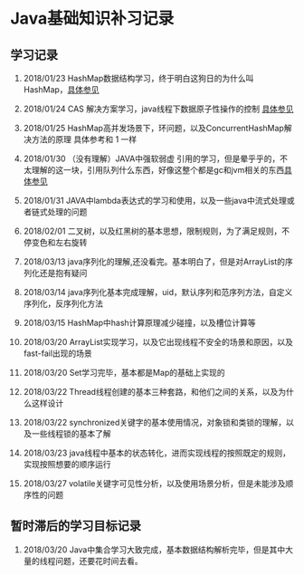 # Java基础知识补习记录

## 学习记录

1. 2018/01/23 HashMap数据结构学习，终于明白这狗日的为什么叫HashMap，[具体参见](./src/com/base/collection/map/README.md)
2. 2018/01/24 CAS 解决方案学习，java线程下数据原子性操作的控制 [具体参见](./src/com/cas/README.md)
3. 2018/01/25 HashMap高并发场景下，环问题，以及ConcurrentHashMap解决方法的原理 具体参考和 1 一样

4. 2018/01/30 （没有理解）JAVA中强软弱虚 引用的学习，但是晕乎乎的，不太理解的这一块，引用队列什么东西，好像这整个都是gc和jvm相关的东西[具体参见](./src/com/question/base_2017/2018-1-30.md)
5. 2018/01/31 JAVA中lambda表达式的学习和使用，以及一些java中流式处理或者链式处理的问题
6. 2018/02/01 二叉树，以及红黑树的基本思想，限制规则，为了满足规则，不停变色和左右旋转

7. 2018/03/13 java序列化的理解,还没看完。基本明白了，但是对ArrayList的序列化还是抱有疑问
8. 2018/03/14 java序列化基本完成理解，uid，默认序列和范序列方法，自定义序列化，反序列化方法
9. 2018/03/15 HashMap中hash计算原理减少碰撞，以及槽位计算等
10. 2018/03/20 ArrayList实现学习，以及它出现线程不安全的场景和原因，以及fast-fail出现的场景
11. 2018/03/20 Set学习完毕，基本都是Map的基础上实现的
12. 2018/03/22 Thread线程创建的基本三种套路，和他们之间的关系，以及为什么这样设计
13. 2018/03/22 synchronized关键字的基本使用情况，对象锁和类锁的理解，以及一些线程锁的基本了解
14. 2018/03/23 java线程中基本的状态转化，进而实现线程的按照既定的规则，实现按照想要的顺序运行
15. 2018/03/27 volatile关键字可见性分析，以及使用场景分析，但是未能涉及顺序性的问题

## 暂时滞后的学习目标记录
1. 2018/03/20 Java中集合学习大致完成，基本数据结构解析完毕，但是其中大量的线程问题，还要花时间去看。

